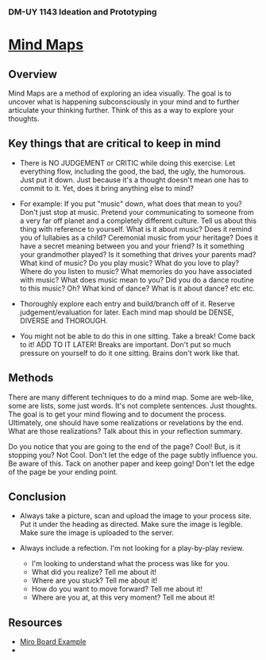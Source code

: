 ### DM-UY 1143 Ideation and Prototyping


# [Mind Maps](MindMaps.md)


## Overview
Mind Maps are a method of exploring an idea visually. The goal is to uncover what is happening subconsciously in your mind and to further articulate your thinking further. Think of this as a way to explore your thoughts. 

## Key things that are critical to keep in mind

* There is NO JUDGEMENT or CRITIC while doing this exercise. Let everything flow, including the good, the bad, the ugly, the humorous. Just put it down. Just because it's a thought doesn't mean one has to commit to it. Yet, does it bring anything else to mind?

* For example: If you put "music" down, what does that mean to you? Don't just stop at music. Pretend your communicating to someone from a very far off planet and a completely different culture. Tell us about this thing with reference to yourself. What is it about music? Does it remind you of lullabies as a child? Ceremonial music from your heritage? Does it have a secret meaning between you and your friend? Is it something your grandmother played? Is it something that drives your parents mad? What kind of music? Do you play music? What do you love to play? Where do you listen to music? What memories do you have associated with music? What does music mean to you? Did you do a dance routine to this music? Oh? What kind of dance? What is it about dance? etc etc.


* Thoroughly explore each entry and build/branch off of it. Reserve judgement/evaluation for later. Each mind map should be DENSE, DIVERSE and THOROUGH.

* You might not be able to do this in one sitting. Take a break! Come back to it! ADD TO IT LATER! Breaks are important. Don't put so much pressure on yourself to do it one sitting. Brains don't work like that.

## Methods

There are many different techniques to do a mind map. Some are web-like, some are lists, some just words. It's not complete sentences. Just thoughts. The goal is to get your mind flowing and to document the process. Ultimately, one should have some realizations or revelations by the end. What are those realizations? Talk about this in your reflection summary.

Do you notice that you are going to the end of the page? Cool! But, is it stopping you? Not Cool. Don't let the edge of the page subtly influence you. Be aware of this. Tack on another paper and keep going! Don't let the edge of the page be your ending point.

## Conclusion

* Always take a picture, scan and upload the image to your process site. Put it under the heading as directed. Make sure the image is legible. Make sure the image is uploaded to the server.

* Always include a refection. I'm not looking for a play-by-play review. 
	- I'm looking to understand what the process was like for you. 
	- What did you realize? Tell me about it!
	- Where are you stuck? Tell me about it!
	- How do you want to move forward? Tell me about it!
	- Where are you at, at this very moment? Tell me about it!

## Resources

* [Miro Board Example](https://miro.com/app/board/uXjVJOOvde8=/?share_link_id=542672084774)
* 